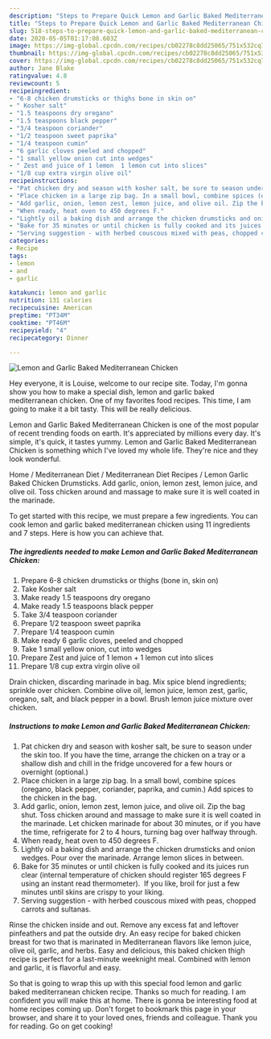 ```yaml
---
description: "Steps to Prepare Quick Lemon and Garlic Baked Mediterranean Chicken"
title: "Steps to Prepare Quick Lemon and Garlic Baked Mediterranean Chicken"
slug: 518-steps-to-prepare-quick-lemon-and-garlic-baked-mediterranean-chicken
date: 2020-05-05T01:17:08.603Z
image: https://img-global.cpcdn.com/recipes/cb02278c8dd25065/751x532cq70/lemon-and-garlic-baked-mediterranean-chicken-recipe-main-photo.jpg
thumbnail: https://img-global.cpcdn.com/recipes/cb02278c8dd25065/751x532cq70/lemon-and-garlic-baked-mediterranean-chicken-recipe-main-photo.jpg
cover: https://img-global.cpcdn.com/recipes/cb02278c8dd25065/751x532cq70/lemon-and-garlic-baked-mediterranean-chicken-recipe-main-photo.jpg
author: Jane Blake
ratingvalue: 4.8
reviewcount: 5
recipeingredient:
- "6-8 chicken drumsticks or thighs bone in skin on"
- " Kosher salt"
- "1.5 teaspoons dry oregano"
- "1.5 teaspoons black pepper"
- "3/4 teaspoon coriander"
- "1/2 teaspoon sweet paprika"
- "1/4 teaspoon cumin"
- "6 garlic cloves peeled and chopped"
- "1 small yellow onion cut into wedges"
- " Zest and juice of 1 lemon  1 lemon cut into slices"
- "1/8 cup extra virgin olive oil"
recipeinstructions:
- "Pat chicken dry and season with kosher salt, be sure to season under the skin too. If you have the time, arrange the chicken on a tray or a shallow dish and chill in the fridge uncovered for a few hours or overnight (optional.)"
- "Place chicken in a large zip bag. In a small bowl, combine spices (oregano, black pepper, coriander, paprika, and cumin.) Add spices to the chicken in the bag."
- "Add garlic, onion, lemon zest, lemon juice, and olive oil. Zip the bag shut. Toss chicken around and massage to make sure it is well coated in the marinade. Let chicken marinade for about 30 minutes, or if you have the time, refrigerate for 2 to 4 hours, turning bag over halfway through."
- "When ready, heat oven to 450 degrees F."
- "Lightly oil a baking dish and arrange the chicken drumsticks and onion wedges. Pour over the marinade. Arrange lemon slices in between."
- "Bake for 35 minutes or until chicken is fully cooked and its juices run clear (internal temperature of chicken should register 165 degrees F using an instant read thermometer).  If you like, broil for just a few minutes until skins are crispy to your liking."
- "Serving suggestion - with herbed couscous mixed with peas, chopped carrots and sultanas."
categories:
- Recipe
tags:
- lemon
- and
- garlic

katakunci: lemon and garlic 
nutrition: 131 calories
recipecuisine: American
preptime: "PT34M"
cooktime: "PT46M"
recipeyield: "4"
recipecategory: Dinner

---
```



![Lemon and Garlic Baked Mediterranean Chicken](https://img-global.cpcdn.com/recipes/cb02278c8dd25065/751x532cq70/lemon-and-garlic-baked-mediterranean-chicken-recipe-main-photo.jpg)

Hey everyone, it is Louise, welcome to our recipe site. Today, I'm gonna show you how to make a special dish, lemon and garlic baked mediterranean chicken. One of my favorites food recipes. This time, I am going to make it a bit tasty. This will be really delicious.

Lemon and Garlic Baked Mediterranean Chicken is one of the most popular of recent trending foods on earth. It's appreciated by millions every day. It's simple, it's quick, it tastes yummy. Lemon and Garlic Baked Mediterranean Chicken is something which I've loved my whole life. They're nice and they look wonderful.

Home / Mediterranean Diet / Mediterranean Diet Recipes / Lemon Garlic Baked Chicken Drumsticks. Add garlic, onion, lemon zest, lemon juice, and olive oil. Toss chicken around and massage to make sure it is well coated in the marinade.


To get started with this recipe, we must prepare a few ingredients. You can cook lemon and garlic baked mediterranean chicken using 11 ingredients and 7 steps. Here is how you can achieve that.

<!--inarticleads1-->

##### The ingredients needed to make Lemon and Garlic Baked Mediterranean Chicken:

1. Prepare 6-8 chicken drumsticks or thighs (bone in, skin on)
1. Take  Kosher salt
1. Make ready 1.5 teaspoons dry oregano
1. Make ready 1.5 teaspoons black pepper
1. Take 3/4 teaspoon coriander
1. Prepare 1/2 teaspoon sweet paprika
1. Prepare 1/4 teaspoon cumin
1. Make ready 6 garlic cloves, peeled and chopped
1. Take 1 small yellow onion, cut into wedges
1. Prepare  Zest and juice of 1 lemon + 1 lemon cut into slices
1. Prepare 1/8 cup extra virgin olive oil


Drain chicken, discarding marinade in bag. Mix spice blend ingredients; sprinkle over chicken. Combine olive oil, lemon juice, lemon zest, garlic, oregano, salt, and black pepper in a bowl. Brush lemon juice mixture over chicken. 

<!--inarticleads2-->

##### Instructions to make Lemon and Garlic Baked Mediterranean Chicken:

1. Pat chicken dry and season with kosher salt, be sure to season under the skin too. If you have the time, arrange the chicken on a tray or a shallow dish and chill in the fridge uncovered for a few hours or overnight (optional.)
1. Place chicken in a large zip bag. In a small bowl, combine spices (oregano, black pepper, coriander, paprika, and cumin.) Add spices to the chicken in the bag.
1. Add garlic, onion, lemon zest, lemon juice, and olive oil. Zip the bag shut. Toss chicken around and massage to make sure it is well coated in the marinade. Let chicken marinade for about 30 minutes, or if you have the time, refrigerate for 2 to 4 hours, turning bag over halfway through.
1. When ready, heat oven to 450 degrees F.
1. Lightly oil a baking dish and arrange the chicken drumsticks and onion wedges. Pour over the marinade. Arrange lemon slices in between.
1. Bake for 35 minutes or until chicken is fully cooked and its juices run clear (internal temperature of chicken should register 165 degrees F using an instant read thermometer).  If you like, broil for just a few minutes until skins are crispy to your liking.
1. Serving suggestion - with herbed couscous mixed with peas, chopped carrots and sultanas.


Rinse the chicken inside and out. Remove any excess fat and leftover pinfeathers and pat the outside dry. An easy recipe for baked chicken breast for two that is marinated in Mediterranean flavors like lemon juice, olive oil, garlic, and herbs. Easy and delicious, this baked chicken thigh recipe is perfect for a last-minute weeknight meal. Combined with lemon and garlic, it is flavorful and easy. 

So that is going to wrap this up with this special food lemon and garlic baked mediterranean chicken recipe. Thanks so much for reading. I am confident you will make this at home. There is gonna be interesting food at home recipes coming up. Don't forget to bookmark this page in your browser, and share it to your loved ones, friends and colleague. Thank you for reading. Go on get cooking!
